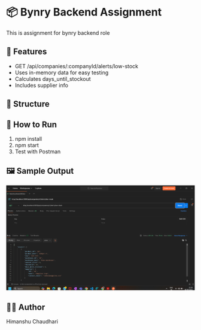 # 📦 Bynry Backend Assignment

This is assignment for bynry backend role

## 🚀 Features

- GET /api/companies/:companyId/alerts/low-stock
- Uses in-memory data for easy testing
- Calculates days_until_stockout
- Includes supplier info

## 📁 Structure

<tree structure>

## 🧪 How to Run

1. npm install
2. npm start
3. Test with Postman

## 🖼 Sample Output

![Postman Output](https://github.com/HAC-07/bynry-assignment/blob/main/part3-api-implementation/Screenshot/postman-response.png?raw=true)

## 👨‍💻 Author

Himanshu Chaudhari
